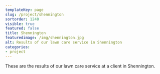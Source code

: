 ```yaml
---
templateKey: page
slug: /project/shennington
sortorder: 1240
visible: true
featured: false
title: Shennington
featuredimage: /img/shennington.jpg
alt: Results of our lawn care service in Shennington
categories:
- project
---
```

These are the results of our lawn care service at a client in Shennington.


